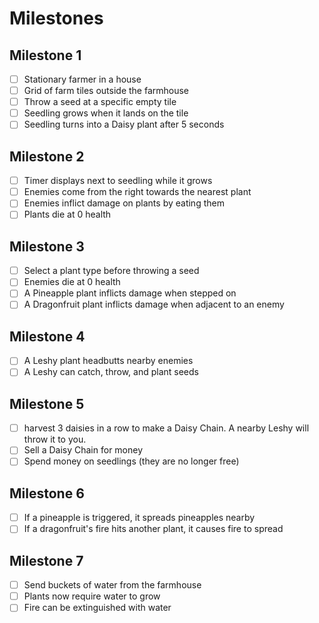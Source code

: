 # Milestones

## Milestone 1

- [ ] Stationary farmer in a house
- [ ] Grid of farm tiles outside the farmhouse
- [ ] Throw a seed at a specific empty tile
- [ ] Seedling grows when it lands on the tile
- [ ] Seedling turns into a Daisy plant after 5 seconds

## Milestone 2

- [ ] Timer displays next to seedling while it grows
- [ ] Enemies come from the right towards the nearest plant
- [ ] Enemies inflict damage on plants by eating them
- [ ] Plants die at 0 health

## Milestone 3

- [ ] Select a plant type before throwing a seed
- [ ] Enemies die at 0 health
- [ ] A Pineapple plant inflicts damage when stepped on
- [ ] A Dragonfruit plant inflicts damage when adjacent to an enemy

## Milestone 4

- [ ] A Leshy plant headbutts nearby enemies
- [ ] A Leshy can catch, throw, and plant seeds

## Milestone 5

- [ ] harvest 3 daisies in a row to make a Daisy Chain. A nearby Leshy will throw it to you.
- [ ] Sell a Daisy Chain for money
- [ ] Spend money on seedlings (they are no longer free)

## Milestone 6

- [ ] If a pineapple is triggered, it spreads pineapples nearby
- [ ] If a dragonfruit's fire hits another plant, it causes fire to spread

## Milestone 7

- [ ] Send buckets of water from the farmhouse
- [ ] Plants now require water to grow
- [ ] Fire can be extinguished with water